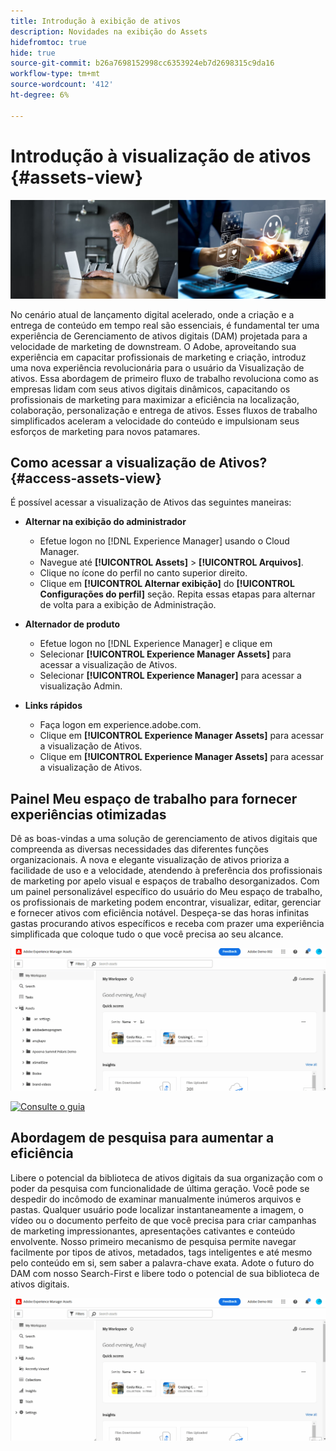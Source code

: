 ```yaml
---
title: Introdução à exibição de ativos
description: Novidades na exibição do Assets
hidefromtoc: true
hide: true
source-git-commit: b26a7698152998cc6353924eb7d2698315c9da16
workflow-type: tm+mt
source-wordcount: '412'
ht-degree: 6%

---
```



# Introdução à visualização de ativos {#assets-view}

![Implantar o Assets Essentials](assets/banner-image.jpg)

No cenário atual de lançamento digital acelerado, onde a criação e a entrega de conteúdo em tempo real são essenciais, é fundamental ter uma experiência de Gerenciamento de ativos digitais (DAM) projetada para a velocidade de marketing de downstream. O Adobe, aproveitando sua experiência em capacitar profissionais de marketing e criação, introduz uma nova experiência revolucionária para o usuário da Visualização de ativos. Essa abordagem de primeiro fluxo de trabalho revoluciona como as empresas lidam com seus ativos digitais dinâmicos, capacitando os profissionais de marketing para maximizar a eficiência na localização, colaboração, personalização e entrega de ativos. Esses fluxos de trabalho simplificados aceleram a velocidade do conteúdo e impulsionam seus esforços de marketing para novos patamares.

## Como acessar a visualização de Ativos? {#access-assets-view}

É possível acessar a visualização de Ativos das seguintes maneiras:

* **Alternar na exibição do administrador**

   * Efetue logon no [!DNL Experience Manager] usando o Cloud Manager.
   * Navegue até **[!UICONTROL Assets]** > **[!UICONTROL Arquivos]**.
   * Clique no ícone do perfil no canto superior direito.
   * Clique em **[!UICONTROL Alternar exibição]** do **[!UICONTROL Configurações do perfil]** seção.
Repita essas etapas para alternar de volta para a exibição de Administração.

* **Alternador de produto**
   * Efetue logon no [!DNL Experience Manager] e clique em
   * Selecionar **[!UICONTROL Experience Manager Assets]** para acessar a visualização de Ativos.
   * Selecionar **[!UICONTROL Experience Manager]** para acessar a visualização Admin.

* **Links rápidos**
   * Faça logon em experience.adobe.com.
   * Clique em **[!UICONTROL Experience Manager Assets]** para acessar a visualização de Ativos.
   * Clique em **[!UICONTROL Experience Manager Assets]** para acessar a visualização de Ativos.


## Painel Meu espaço de trabalho para fornecer experiências otimizadas

Dê as boas-vindas a uma solução de gerenciamento de ativos digitais que compreenda as diversas necessidades das diferentes funções organizacionais. A nova e elegante visualização de ativos prioriza a facilidade de uso e a velocidade, atendendo à preferência dos profissionais de marketing por apelo visual e espaços de trabalho desorganizados. Com um painel personalizável específico do usuário do Meu espaço de trabalho, os profissionais de marketing podem encontrar, visualizar, editar, gerenciar e fornecer ativos com eficiência notável. Despeça-se das horas infinitas gastas procurando ativos específicos e receba com prazer uma experiência simplificada que coloque tudo o que você precisa ao seu alcance.

![Implantar o Assets Essentials](assets/experiment.gif)

[![Consulte o guia](https://helpx.adobe.com/content/dam/help/en/marketing-cloud/how-to/digital-foundation/_jcr_content/main-pars/image_1250343773/see-the-guide-sm.png)](my-workspace.md)

## Abordagem de pesquisa para aumentar a eficiência

Libere o potencial da biblioteca de ativos digitais da sua organização com o poder da pesquisa com funcionalidade de última geração. Você pode se despedir do incômodo de examinar manualmente inúmeros arquivos e pastas. Qualquer usuário pode localizar instantaneamente a imagem, o vídeo ou o documento perfeito de que você precisa para criar campanhas de marketing impressionantes, apresentações cativantes e conteúdo envolvente. Nosso primeiro mecanismo de pesquisa permite navegar facilmente por tipos de ativos, metadados, tags inteligentes e até mesmo pelo conteúdo em si, sem saber a palavra-chave exata. Adote o futuro do DAM com nosso Search-First e libere todo o potencial de sua biblioteca de ativos digitais.

![Implantar o Assets Essentials](assets/search-first.gif)


